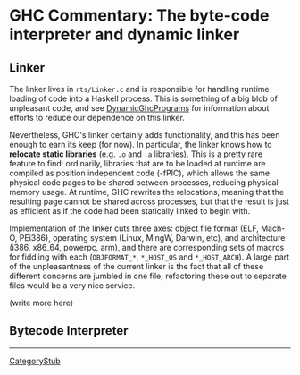 # GHC Commentary: The byte-code interpreter and dynamic linker

## Linker


The linker lives in `rts/Linker.c` and is responsible for handling runtime loading of code into a Haskell process.  This is something of a big blob of unpleasant code, and see [DynamicGhcPrograms](dynamic-ghc-programs) for information about efforts to reduce our dependence on this linker.


Nevertheless, GHC's linker certainly adds functionality, and this has been enough to earn its keep (for now). In particular, the linker knows how to **relocate static libraries** (e.g. `.o` and `.a` libraries).  This is a pretty rare feature to find: ordinarily, libraries that are to be loaded at runtime are compiled as position independent code (-fPIC), which allows the same physical code pages to be shared between processes, reducing physical memory usage. At runtime, GHC rewrites the relocations, meaning that the resulting page cannot be shared across processes, but that the result is just as efficient as if the code had been statically linked to begin with.


Implementation of the linker cuts three axes: object file format (ELF, Mach-O, PEi386), operating system (Linux, MingW, Darwin, etc), and architecture (i386, x86_64, powerpc, arm), and there are corresponding sets of macros for fiddling with each (`OBJFORMAT_*`, `*_HOST_OS` and `*_HOST_ARCH`). A large part of the unpleasantness of the current linker is the fact that all of these different concerns are jumbled in one file; refactoring these out to separate files would be a very nice service.



(write more here)


## Bytecode Interpreter


---



[CategoryStub](category-stub)


